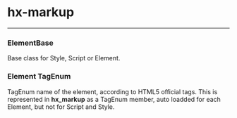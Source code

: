 # hx-markup

--- 

### ElementBase 
Base class for Style, Script or Element.

### Element TagEnum 
TagEnum name of the element, according to HTML5 official tags. 
This is represented in **hx_markup** as a TagEnum member, auto loadded for each Element, but not for Script and Style. 

